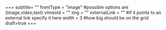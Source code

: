 +++
subtitle= ""
frontType = "image" #possible options are (image,video,text)
vimeoId = ""
img = ""
externalLink = "" #if it points to an external link specify it here
width = 3 #how big should be on the grid
draft=true
+++
